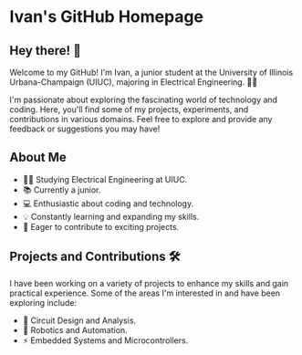 # Ivan's GitHub Homepage

## Hey there! :wave:

Welcome to my GitHub! I'm Ivan, a junior student at the University of Illinois Urbana-Champaign (UIUC), majoring in Electrical Engineering. :man_student:

I'm passionate about exploring the fascinating world of technology and coding. Here, you'll find some of my projects, experiments, and contributions in various domains. Feel free to explore and provide any feedback or suggestions you may have!

## About Me

- :man_student: Studying Electrical Engineering at UIUC.
- :books: Currently a junior.
- :computer: Enthusiastic about coding and technology.
- :bulb: Constantly learning and expanding my skills.
- :rocket: Eager to contribute to exciting projects.

## Projects and Contributions :hammer_and_wrench:

I have been working on a variety of projects to enhance my skills and gain practical experience. Some of the areas I'm interested in and have been exploring include:

- :electric_plug: Circuit Design and Analysis.
- :robot: Robotics and Automation.
- :zap: Embedded Systems and Microcontrollers.
